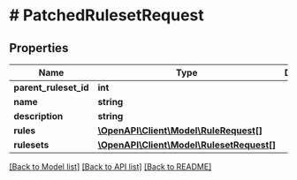 # # PatchedRulesetRequest

## Properties

Name | Type | Description | Notes
------------ | ------------- | ------------- | -------------
**parent_ruleset_id** | **int** |  | [optional]
**name** | **string** |  | [optional]
**description** | **string** |  | [optional]
**rules** | [**\OpenAPI\Client\Model\RuleRequest[]**](RuleRequest.md) |  | [optional]
**rulesets** | [**\OpenAPI\Client\Model\RulesetRequest[]**](RulesetRequest.md) |  | [optional]

[[Back to Model list]](../../README.md#models) [[Back to API list]](../../README.md#endpoints) [[Back to README]](../../README.md)
